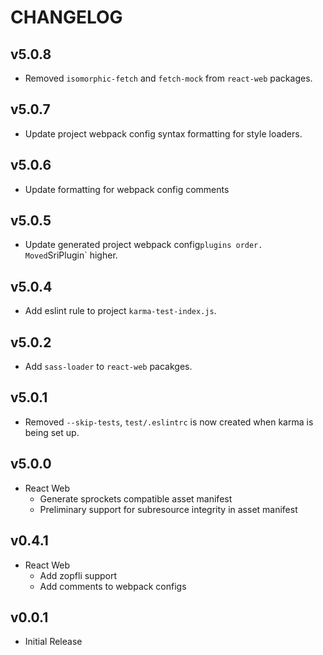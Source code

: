 # CHANGELOG

## v5.0.8

- Removed `isomorphic-fetch` and `fetch-mock` from `react-web` packages.

## v5.0.7

- Update project webpack config syntax formatting for style loaders.

## v5.0.6

- Update formatting for webpack config comments

## v5.0.5

- Update generated project webpack config` plugins order. Moved `SriPlugin` higher.

## v5.0.4

- Add eslint rule to project `karma-test-index.js`.

## v5.0.2

- Add `sass-loader` to `react-web` pacakges.

## v5.0.1

- Removed `--skip-tests`, `test/.eslintrc` is now created when karma is being
set up.

## v5.0.0

- React Web
  - Generate sprockets compatible asset manifest
  - Preliminary support for subresource integrity in asset manifest

## v0.4.1

- React Web
  - Add zopfli support
  - Add comments to webpack configs

## v0.0.1

- Initial Release
